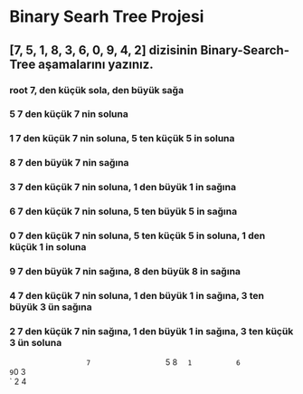 # Binary Searh Tree Projesi
## [7, 5, 1, 8, 3, 6, 0, 9, 4, 2] dizisinin Binary-Search-Tree aşamalarını yazınız.
### root 7, den küçük sola, den büyük sağa
### 5 7 den küçük 7 nin soluna
### 1 7 den küçük 7 nin soluna, 5 ten küçük 5 in soluna 
### 8 7 den büyük 7 nin sağına 
### 3 7 den küçük 7 nin soluna, 1 den büyük 1 in sağına
### 6 7 den küçük 7 nin soluna, 5 ten büyük 5 in sağına
### 0 7 den küçük 7 nin soluna, 5 ten küçük 5 in soluna, 1 den küçük 1 in soluna
### 9 7 den büyük 7 nin sağına, 8 den büyük 8 in sağına
### 4 7 den küçük 7 nin soluna, 1 den büyük 1 in sağına, 3 ten büyük 3 ün sağına
### 2 7 den küçük 7 nin sağına, 1 den büyük 1 in sağına, 3 ten küçük 3 ün soluna 
`                    7                  
`         5                     8
`   1           6                     9
`0      3           
`     2   4